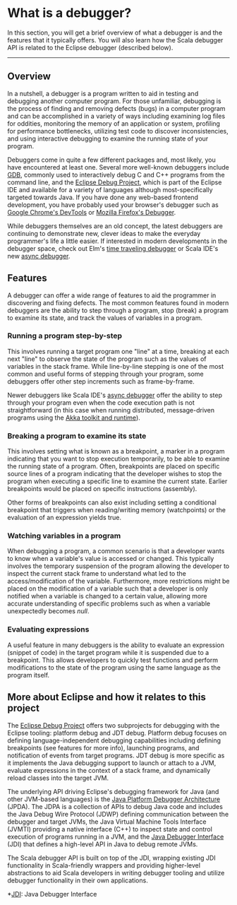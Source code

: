 # What is a debugger?

In this section, you will get a brief overview of what a debugger is and the
features that it typically offers. You will also learn how the Scala debugger
API is related to the Eclipse debugger (described below).

---

## Overview

In a nutshell, a debugger is a program written to aid in testing and debugging
another computer program. For those unfamiliar, debugging is the process of
finding and removing defects (bugs) in a computer program and can be
accomplished in a variety of ways including examining log files for oddities,
monitoring the memory of an application or system, profiling for performance
bottlenecks, utilizing test code to discover inconsistencies, and using
interactive debugging to examine the running state of your program.

Debuggers come in quite a few different packages and, most likely, you have
encountered at least one. Several more well-known debuggers include [GDB][gdb],
commonly used to interactively debug C and C++ programs from the command line,
and the [Eclipse Debug Project][eclipse], which is part of the Eclipse IDE and
available for a variety of languages although most-specifically targeted
towards Java. If you have done any web-based frontend development, you have
probably used your browser's debugger such as
[Google Chrome's DevTools][chrome] or [Mozilla Firefox's Debugger][firefox].

While debuggers themselves are an old concept, the latest debuggers are
continuing to demonstrate new, clever ideas to make the everyday programmer's
life a little easier. If interested in modern developments in the debugger
space, check out Elm's [time traveling debugger][elm] or Scala IDE's new
[async debugger][scala-ide].

## Features

A debugger can offer a wide range of features to aid the programmer in
discovering and fixing defects. The most common features found in modern
debuggers are the ability to step through a program, stop (break) a program to
examine its state, and track the values of variables in a program.

### Running a program step-by-step

This involves running a target program one "line" at a time, breaking at each
next "line" to observe the state of the program such as the values of variables
in the stack frame. While line-by-line stepping is one of the most common and
useful forms of stepping through your program, some debuggers offer other step
increments such as frame-by-frame.

Newer debuggers like Scala IDE's [async debugger][scala-ide] offer the ability
to step through your program even when the code execution path is not
straightforward (in this case when running distributed, message-driven programs
using the [Akka toolkit and runtime][akka]).

### Breaking a program to examine its state

This involves setting what is known as a breakpoint, a marker in a program
indicating that you want to stop execution temporarily, to be able to examine
the running state of a program. Often, breakpoints are placed on specific
source lines of a program indicating that the developer wishes to stop the
program when executing a specific line to examine the current state. Earlier
breakpoints would be placed on specific instructions (assembly).

Other forms of breakpoints can also exist including setting a conditional
breakpoint that triggers when reading/writing memory (watchpoints) or the
evaluation of an expression yields true.

### Watching variables in a program

When debugging a program, a common scenario is that a developer wants to
know when a variable's value is accessed or changed. This typically involves
the temporary suspension of the program allowing the developer to inspect the
current stack frame to understand what led to the access/modification of the
variable. Furthermore, more restrictions might be placed on the modification
of a variable such that a developer is only notified when a variable is changed
to a certain value, allowing more accurate understanding of specific problems
such as when a variable unexpectedly becomes _null_.

### Evaluating expressions

A useful feature in many debuggers is the ability to evaluate an expression
(snippet of code) in the target program while it is suspended due to a
breakpoint. This allows developers to quickly test functions and perform
modifications to the state of the program using the same language as the
program itself.

## More about Eclipse and how it relates to this project

The [Eclipse Debug Project][eclipse] offers two subprojects for debugging with
the Eclipse tooling: platform debug and JDT debug. Platform debug focuses on
defining language-independent debugging capabilities including defining
breakpoints (see features for more info), launching programs, and
notification of events from target programs. JDT debug is more specific as it
implements the Java debugging support to launch or attach to a JVM, evaluate
expressions in the context of a stack frame, and dynamically reload classes
into the target JVM.

The underlying API driving Eclipse's debugging framework for Java (and other
JVM-based languages) is the [Java Platform Debugger Architecture][jpda] (JPDA).
The JDPA is a collection of APIs to debug Java code and includes the Java Debug
Wire Protocol (JDWP) defining communication between the debugger and target
JVMs, the Java Virtual Machine Tools Interface (JVMTI) providing a native
interface (C++) to inspect state and control execution of programs running in
a JVM, and the [Java Debugger Interface][jdi] (JDI) that defines a high-level
API in Java to debug remote JVMs.

The Scala debugger API is built on top of the JDI, wrapping existing JDI
functionality in Scala-friendly wrappers and providing higher-level
abstractions to aid Scala developers in writing debugger tooling and utilize
debugger functionality in their own applications.

[gdb]: https://www.gnu.org/software/gdb/
[eclipse]: http://www.eclipse.org/eclipse/debug/
[chrome]: https://developers.google.com/web/tools/chrome-devtools/debug/?hl=en
[firefox]: https://developer.mozilla.org/en-US/docs/Tools/Debugger
[elm]: http://elm-lang.org/blog/time-travel-made-easy
[scala-ide]: http://scala-ide.org/docs/current-user-doc/features/async-debugger/index.html
[akka]: http://akka.io/
[jpda]: http://docs.oracle.com/javase/7/docs/technotes/guides/jpda/index.html
[jdi]: http://docs.oracle.com/javase/7/docs/jdk/api/jpda/jdi/index.html

*[JDI]: Java Debugger Interface

